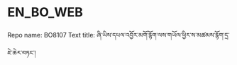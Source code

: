 # EN_BO_WEB
Repo name: BO8107
Text title: ཞི་ཡིས་དཔལ་འབྱོར་མགོ་རྙོག་ལས་གཡོལ་ཕྱིར་ས་མཚམས་རྙོག་དྲ་ཇེ་ཆེར་བཏང་།